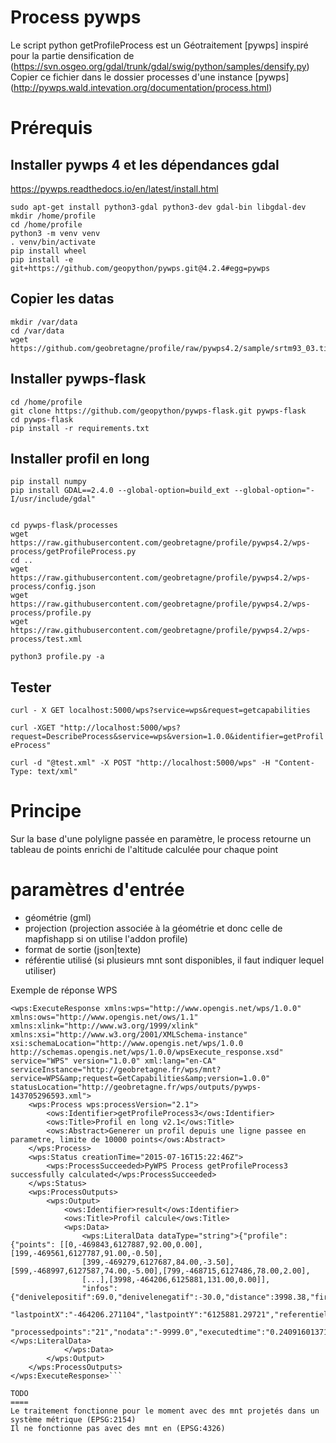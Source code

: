 Process pywps
=============
Le script python getProfileProcess est un Géotraitement [pywps] inspiré pour la partie densification de (https://svn.osgeo.org/gdal/trunk/gdal/swig/python/samples/densify.py)
Copier ce fichier dans le dossier processes d'une instance [pywps] (http://pywps.wald.intevation.org/documentation/process.html)

Prérequis
=========

## Installer pywps 4 et les dépendances gdal

https://pywps.readthedocs.io/en/latest/install.html

```
sudo apt-get install python3-gdal python3-dev gdal-bin libgdal-dev
mkdir /home/profile
cd /home/profile
python3 -m venv venv
. venv/bin/activate
pip install wheel
pip install -e git+https://github.com/geopython/pywps.git@4.2.4#egg=pywps

```

## Copier les datas

```
mkdir /var/data
cd /var/data
wget https://github.com/geobretagne/profile/raw/pywps4.2/sample/srtm93_03.tif

```


## Installer pywps-flask

```
cd /home/profile
git clone https://github.com/geopython/pywps-flask.git pywps-flask
cd pywps-flask
pip install -r requirements.txt

```


## Installer profil en long

```
pip install numpy
pip install GDAL==2.4.0 --global-option=build_ext --global-option="-I/usr/include/gdal"


cd pywps-flask/processes
wget https://raw.githubusercontent.com/geobretagne/profile/pywps4.2/wps-process/getProfileProcess.py
cd ..
wget https://raw.githubusercontent.com/geobretagne/profile/pywps4.2/wps-process/config.json
wget https://raw.githubusercontent.com/geobretagne/profile/pywps4.2/wps-process/profile.py
wget https://raw.githubusercontent.com/geobretagne/profile/pywps4.2/wps-process/test.xml

python3 profile.py -a

```


## Tester

``curl - X GET localhost:5000/wps?service=wps&request=getcapabilities``

``curl -XGET "http://localhost:5000/wps?request=DescribeProcess&service=wps&version=1.0.0&identifier=getProfileProcess"``

``curl -d "@test.xml" -X POST "http://localhost:5000/wps" -H "Content-Type: text/xml"``




Principe
========
Sur la base d'une polyligne passée en paramètre, le process retourne un tableau de points enrichi de l'altitude calculée pour chaque point

paramètres d'entrée
===================
* géométrie (gml)
* projection (projection associée à la géométrie et donc celle de mapfishapp si on utilise l'addon profile)
* format de sortie (json|texte)
* référentie utilisé (si plusieurs mnt sont disponibles, il faut indiquer lequel utiliser)

Exemple de réponse WPS
```<?xml version="1.0" encoding="utf-8"?>
<wps:ExecuteResponse xmlns:wps="http://www.opengis.net/wps/1.0.0" xmlns:ows="http://www.opengis.net/ows/1.1"
xmlns:xlink="http://www.w3.org/1999/xlink" xmlns:xsi="http://www.w3.org/2001/XMLSchema-instance"
xsi:schemaLocation="http://www.opengis.net/wps/1.0.0 http://schemas.opengis.net/wps/1.0.0/wpsExecute_response.xsd"
service="WPS" version="1.0.0" xml:lang="en-CA"
serviceInstance="http://geobretagne.fr/wps/mnt?service=WPS&amp;request=GetCapabilities&amp;version=1.0.0"
statusLocation="http://geobretagne.fr/wps/outputs/pywps-143705296593.xml">
    <wps:Process wps:processVersion="2.1">
        <ows:Identifier>getProfileProcess3</ows:Identifier>
        <ows:Title>Profil en long v2.1</ows:Title>
        <ows:Abstract>Generer un profil depuis une ligne passee en parametre, limite de 10000 points</ows:Abstract>
    </wps:Process>
    <wps:Status creationTime="2015-07-16T15:22:46Z">
        <wps:ProcessSucceeded>PyWPS Process getProfileProcess3 successfully calculated</wps:ProcessSucceeded>
    </wps:Status>
    <wps:ProcessOutputs>
        <wps:Output>
            <ows:Identifier>result</ows:Identifier>
            <ows:Title>Profil calcule</ows:Title>
            <wps:Data>
                <wps:LiteralData dataType="string">{"profile":{"points": [[0,-469843,6127887,92.00,0.00],[199,-469561,6127787,91.00,-0.50],
                [399,-469279,6127687,84.00,-3.50],[599,-468997,6127587,74.00,-5.00],[799,-468715,6127486,78.00,2.00],
                [...],[3998,-464206,6125881,131.00,0.00]],
                "infos": {"denivelepositif":69.0,"denivelenegatif":-30.0,"distance":3998.38,"firstpointX":"-469843.501939","firstpointY":"6127887.7692",
                "lastpointX":"-464206.271104","lastpointY":"6125881.29721","referentiel":"bdalti",
                "processedpoints":"21","nodata":"-9999.0","executedtime":"0.240916013718","gdalversion":"1100100"}}}</wps:LiteralData>
            </wps:Data>
        </wps:Output>
    </wps:ProcessOutputs>
</wps:ExecuteResponse>```

TODO
====
Le traitement fonctionne pour le moment avec des mnt projetés dans un système métrique (EPSG:2154)
Il ne fonctionne pas avec des mnt en (EPSG:4326)
